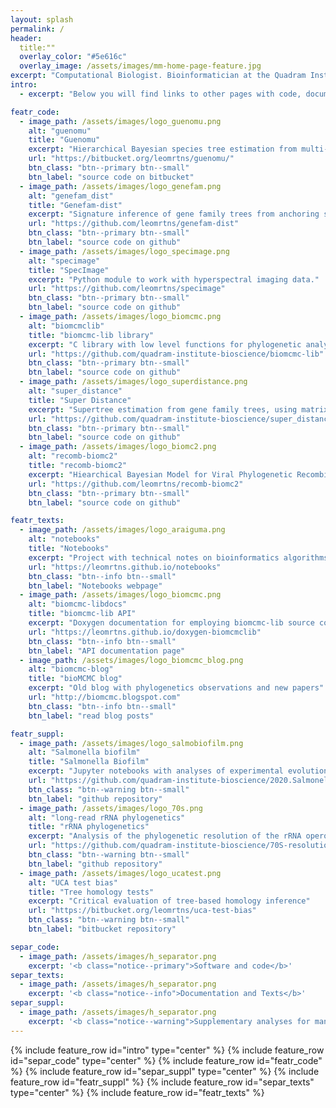 ```yaml
---
layout: splash
permalink: /
header:
  title:""
  overlay_color: "#5e616c"
  overlay_image: /assets/images/mm-home-page-feature.jpg
excerpt: "Computational Biologist. Bioinformatician at the Quadram Institute Biosciences."
intro: 
  - excerpt: "Below you will find links to other pages with code, documentation, and technical notes for bioinformatics and computational evolutionary biology software."

featr_code:
  - image_path: /assets/images/logo_guenomu.png
    alt: "guenomu"
    title: "Guenomu"
    excerpt: "Hierarchical Bayesian species tree estimation from multi-gene family data"
    url: "https://bitbucket.org/leomrtns/guenomu/"
    btn_class: "btn--primary btn--small"
    btn_label: "source code on bitbucket"
  - image_path: /assets/images/logo_genefam.png
    alt: "genefam_dist"
    title: "Genefam-dist"
    excerpt: "Signature inference of gene family trees from anchoring species trees."
    url: "https://github.com/leomrtns/genefam-dist"
    btn_class: "btn--primary btn--small"
    btn_label: "source code on github"
  - image_path: /assets/images/logo_specimage.png
    alt: "specimage"
    title: "SpecImage"
    excerpt: "Python module to work with hyperspectral imaging data."
    url: "https://github.com/leomrtns/specimage"
    btn_class: "btn--primary btn--small"
    btn_label: "source code on github"
  - image_path: /assets/images/logo_biomcmc.png
    alt: "biomcmclib"
    title: "biomcmc-lib library"
    excerpt: "C library with low level functions for phylogenetic analyses"
    url: "https://github.com/quadram-institute-bioscience/biomcmc-lib"
    btn_class: "btn--primary btn--small"
    btn_label: "source code on github"
  - image_path: /assets/images/logo_superdistance.png
    alt: "super_distance"
    title: "Super Distance"
    excerpt: "Supertree estimation from gene family trees, using matrix representation with distances"
    url: "https://github.com/quadram-institute-bioscience/super_distance"
    btn_class: "btn--primary btn--small"
    btn_label: "source code on github"
  - image_path: /assets/images/logo_biomc2.png
    alt: "recomb-biomc2"
    title: "recomb-biomc2"
    excerpt: "Hiearchical Bayesian Model for Viral Phylogenetic Recombination"
    url: "https://github.com/leomrtns/recomb-biomc2"
    btn_class: "btn--primary btn--small"
    btn_label: "source code on github"

featr_texts:
  - image_path: /assets/images/logo_araiguma.png
    alt: "notebooks"
    title: "Notebooks"
    excerpt: "Project with technical notes on bioinformatics algorithms and implementations"
    url: "https://leomrtns.github.io/notebooks"
    btn_class: "btn--info btn--small"
    btn_label: "Notebooks webpage"
  - image_path: /assets/images/logo_biomcmc.png
    alt: "biomcmc-libdocs"
    title: "biomcmc-lib API"
    excerpt: "Doxygen documentation for employing biomcmc-lib source code"
    url: "https://leomrtns.github.io/doxygen-biomcmclib"
    btn_class: "btn--info btn--small"
    btn_label: "API documentation page"
  - image_path: /assets/images/logo_biomcmc_blog.png
    alt: "biomcmc-blog"
    title: "bioMCMC blog"
    excerpt: "Old blog with phylogenetics observations and new papers"
    url: "http://biomcmc.blogspot.com"
    btn_class: "btn--info btn--small"
    btn_label: "read blog posts"

featr_suppl:
  - image_path: /assets/images/logo_salmobiofilm.png
    alt: "Salmonella biofilm"
    title: "Salmonella Biofilm"
    excerpt: "Jupyter notebooks with analyses of experimental evolution of Salmonella biofilms"
    url: "https://github.com/quadram-institute-bioscience/2020.Salmonella_biofilm"
    btn_class: "btn--warning btn--small"
    btn_label: "github repository"
  - image_path: /assets/images/logo_70s.png
    alt: "long-read rRNA phylogenetics"
    title: "rRNA phylogenetics"
    excerpt: "Analysis of the phylogenetic resolution of the rRNA operon"
    url: "https://github.com/quadram-institute-bioscience/70S-resolution"
    btn_class: "btn--warning btn--small"
    btn_label: "github repository"
  - image_path: /assets/images/logo_ucatest.png
    alt: "UCA test bias"
    title: "Tree homology tests"
    excerpt: "Critical evaluation of tree-based homology inference"
    url: "https://bitbucket.org/leomrtns/uca-test-bias"
    btn_class: "btn--warning btn--small"
    btn_label: "bitbucket repository"

separ_code:
  - image_path: /assets/images/h_separator.png
    excerpt: '<b class="notice--primary">Software and code</b>'
separ_texts:
  - image_path: /assets/images/h_separator.png
    excerpt: '<b class="notice--info">Documentation and Texts</b>'
separ_suppl:
  - image_path: /assets/images/h_separator.png
    excerpt: '<b class="notice--warning">Supplementary analyses for manuscripts</b>'
---
```


{% include feature_row id="intro" type="center" %}
{% include feature_row id="separ_code" type="center" %}
{% include feature_row id="featr_code" %}
{% include feature_row id="separ_suppl" type="center" %}
{% include feature_row id="featr_suppl" %} 
{% include feature_row id="separ_texts" type="center" %}
{% include feature_row id="featr_texts" %} 
